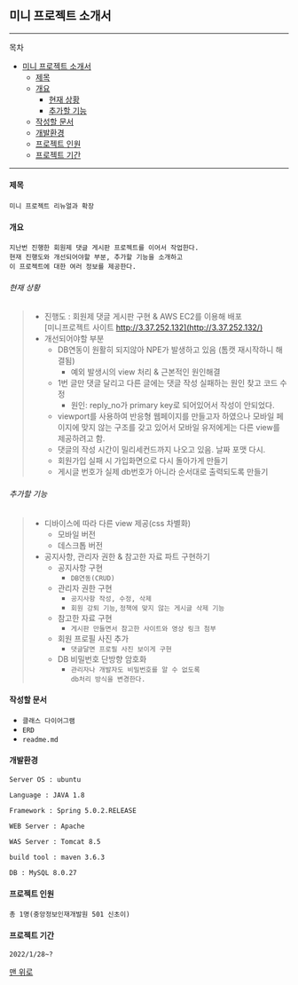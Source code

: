 ## 미니 프로젝트 소개서

---
목차
- [미니 프로젝트 소개서](#미니-프로젝트-소개서)
    - [제목](#제목)
    - [개요](#개요)
        - [현재 상황](#현재-상황)
        - [추가할 기능](#추가할-기능)
    - [작성할 문서](#작성할-문서)
    - [개발환경](#개발환경)
    - [프로젝트 인원](#프로젝트-인원)
    - [프로젝트 기간](#프로젝트-기간)
---
#### 제목 
`미니 프로젝트 리뉴얼과 확장`
    
#### 개요
`지난번 진행한 회원제 댓글 게시판 프로젝트를 이어서 작업한다.`   
`현재 진행도와 개선되어야할 부분, 추가할 기능을 소개하고`   
`이 프로젝트에 대한 여러 정보를 제공한다.`
###### 현재 상황
> - 진행도 : 회원제 댓글 게시판 구현 & AWS EC2를 이용해 배포   
>   [미니프로젝트 사이트 http://3.37.252.132](http://3.37.252.132/)
> - 개선되어야할 부분
>   - DB연동이 원활히 되지않아 NPE가 발생하고 있음
>     (톰캣 재시작하니 해결됨)
>     - 예외 발생시의 view 처리 & 근본적인 원인해결
>   - 1번 글만 댓글 달리고 다른 글에는 댓글 작성 실패하는 원인 찾고 
>     코드 수정
>     - 원인: reply_no가 primary key로 되어있어서 작성이 안되었다.
>   - viewport를 사용하여 반응형 웹페이지를 만들고자 하였으나
>     모바일 페이지에 맞지 않는 구조를 갖고 있어서
>     모바일 유저에게는 다른 view를 제공하려고 함.
>   - 댓글의 작성 시간이 밀리세컨드까지 나오고 있음. 날짜 포맷 다시.
>   - 회원가입 실패 시 가입화면으로 다시 돌아가게 만들기
>   - 게시글 번호가 실제 db번호가 아니라 순서대로 출력되도록 만들기
###### 추가할 기능
> - 디바이스에 따라 다른 view 제공(css 차별화)
>   - 모바일 버전
>   - 데스크톱 버전
> - 공지사항, 관리자 권한 & 참고한 자료 파트 구현하기
>   - 공지사항 구현
>     - `DB연동(CRUD)`
>   - 관리자 권한 구현
>     - `공지사항 작성, 수정, 삭제`
>     - `회원 강퇴 기능`, `정책에 맞지 않는 게시글 삭제 기능`  
>   - 참고한 자료 구현
>     - `게시판 만들면서 참고한 사이트와 영상 링크 첨부`
>   - 회원 프로필 사진 추가
>     - `댓글달면 프로필 사진 보이게 구현`
>   - DB 비밀번호 단방향 암호화
>     - `관리자나 개발자도 비밀번호를 알 수 없도록`    
>       `db처리 방식을 변경한다.`
#### 작성할 문서
- `클래스 다이어그램`
- `ERD`
- `readme.md`
#### 개발환경
    
    Server OS : ubuntu
    
    Language : JAVA 1.8
    
    Framework : Spring 5.0.2.RELEASE
    
    WEB Server : Apache
    
    WAS Server : Tomcat 8.5
    
    build tool : maven 3.6.3
    
    DB : MySQL 8.0.27

#### 프로젝트 인원
`총 1명(중앙정보인재개발원 501 신초이)`

#### 프로젝트 기간
`2022/1/28~?`

[맨 위로](#미니-프로젝트-소개서)